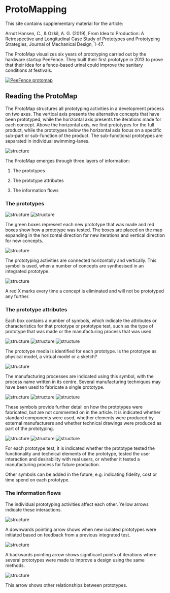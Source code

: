 # ProtoMapping

This site contains supplementary material for the article:

Arndt Hansen, C., & Ozkil, A. G. (2019), From Idea to Production: A Retrospective and Longitudinal Case Study of Prototypes and Prototyping Strategies, Journal of Mechanical Design, 1-47.

The ProtoMap visualizes six years of prototyping carried out by the hardware startup PeeFence. They built their first prototype in 2013 to prove that their idea for a fence-based urinal could improve the sanitary conditions at festivals.

[![PeeFence protomap](prototypingplanner.github.io/PeeFence_protomap.jpg)](prototypingplanner.github.io/PeeFence_protomap.pdf)


## Reading the ProtoMap

The ProtoMap structures all prototyping activities in a development process on two axes. The vertical axis presents the alternative concepts that have been prototyped, while the horizontal axis presents the iterations made for each concept. Above the horizontal axis, we find prototypes for the full product, while the prototypes below the horizontal axis focus on a specific sub-part or sub-function of the product. The sub-functional prototypes are separated in individual swimming-lanes.

![structure](prototypingplanner.github.io/structure-01.png)

The ProtoMap emerges through three layers of information:

1)    The prototypes

2)    The prototype attributes

3)    The information flows

### The prototypes

![structure](prototypingplanner.github.io/icons-01.png)
![structure](prototypingplanner.github.io/icons-02.png)

The green boxes represent each new prototype that was made and red boxes show how a prototype was tested. The boxes are placed on the map expanding in the horizontal direction for new iterations and vertical direction for new concepts.

![structure](prototypingplanner.github.io/icons-17.png)

The prototyping activities are connected horizontally and vertically. This symbol is used, when a number of concepts are synthesised in an integrated prototype.

![structure](prototypingplanner.github.io/icons-13.png)

A red X marks every time a concept is eliminated and will not be prototyped any further.

### The prototype attributes

Each box contains a number of symbols, which indicate the attributes or characteristics for that prototype or prototype test, such as the type of prototype that was made or the manufacturing process that was used.

![structure](prototypingplanner.github.io/icons-05.png)
![structure](prototypingplanner.github.io/icons-04.png)
![structure](prototypingplanner.github.io/icons-03.png)

The prototype media is identified for each prototype. Is the prototype as physical model, a virtual model or a sketch?

![structure](prototypingplanner.github.io/icons-06.png)

The manufacturing processes are indicated using this symbol, with the process name written in its centre. Several manufacturing techniques may have been used to fabricate a single prototype.

![structure](prototypingplanner.github.io/icons-07.png)
![structure](prototypingplanner.github.io/icons-08.png)
![structure](prototypingplanner.github.io/icons-09.png)

These symbols provide further detail on how the prototypes were fabricated, but are not commented on in the article. It is indicated whether standard components were used, whether elements were produced by external manufacturers and whether technical drawings were produced as part of the prototyping.

![structure](prototypingplanner.github.io/icons-10.png)
![structure](prototypingplanner.github.io/icons-11.png)
![structure](prototypingplanner.github.io/icons-12.png)

For each prototype test, it is indicated whether the prototype tested the functionality and technical elements of the prototype, tested the user interaction and desirability with real users, or whether it tested a manufacturing process for future production.

Other symbols can be added in the future, e.g. indicating fidelity, cost or time spend on each prototype.

### The information flows

The individual prototyping activities affect each other. Yellow arrows indicate these interactions.

![structure](prototypingplanner.github.io/icons-14.png)

A downwards pointing arrow shows when new isolated prototypes were initiated based on feedback from a previous integrated test.

![structure](prototypingplanner.github.io/icons-15.png)

A backwards pointing arrow shows significant points of iterations where several prototypes were made to improve a design using the same methods.

![structure](prototypingplanner.github.io/icons-16.png)

This arrow shows other relationships between prototypes.

